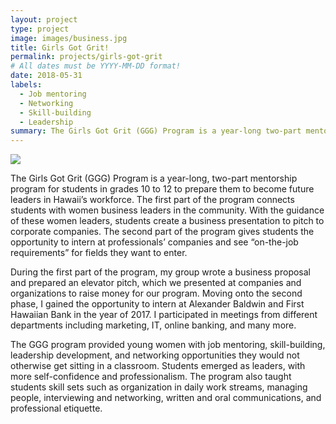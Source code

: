 ```yaml
---
layout: project
type: project
image: images/business.jpg
title: Girls Got Grit!
permalink: projects/girls-got-grit
# All dates must be YYYY-MM-DD format!
date: 2018-05-31
labels:
  - Job mentoring
  - Networking
  - Skill-building
  - Leadership
summary: The Girls Got Grit (GGG) Program is a year-long two-part mentorship program for students in grades 10 to 12 to prepare them to become future leaders in Hawaii’s workforce.
---
```


<img class="ui image" src="{{ site.baseurl }}/images/GGG.jpeg">

The Girls Got Grit (GGG) Program is a year-long, two-part mentorship program for students in grades 10 to 12 to prepare them to become future leaders in Hawaii’s workforce. The first part of the program connects students with women business leaders in the community. With the guidance of these women leaders, students create a business presentation to pitch to corporate companies. The second part of the program gives students the opportunity to intern at professionals’ companies and see “on-the-job requirements” for fields they want to enter.

During the first part of the program, my group wrote a business proposal and prepared an elevator pitch, which we presented at companies and organizations to raise money for our program. Moving onto the second phase, I gained the opportunity to intern at Alexander Baldwin and First Hawaiian Bank in the year of 2017. I participated in meetings from different departments including marketing, IT, online banking, and many more.

The GGG program provided young women with job mentoring, skill-building, leadership development, and networking opportunities they would not otherwise get sitting in a classroom. Students emerged as leaders, with more self-confidence and professionalism. The program also taught students skill sets such as organization in daily work streams, managing people, interviewing and networking, written and oral communications, and professional etiquette.






